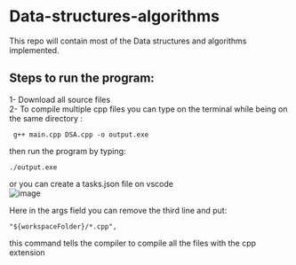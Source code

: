 # Data-structures-algorithms
This repo will contain most of the Data structures and algorithms implemented.

## Steps to run the program:
1- Download all source files <br>
2- To compile multiple cpp files you can type on the terminal while being on the same directory :
   ```
    g++ main.cpp DSA.cpp -o output.exe

   ```
then run the program by typing:
```
./output.exe

```
or you can create a tasks.json file on vscode<br>
![image](https://github.com/KareemYasser101/Data-structures-algorithms/assets/152732674/8abd683f-1f08-4497-b486-3691efdccc22)

Here in the args field you can remove the third line and put:
```
"${workspaceFolder}/*.cpp",

```
this command tells the compiler to compile all the files with the cpp extension
